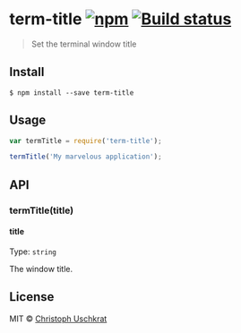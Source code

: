 # term-title [![npm](https://img.shields.io/npm/v/term-title.svg?style=flat-square)](https://www.npmjs.com/package/term-title) [![Build status](https://img.shields.io/travis/uschek/term-title.svg?style=flat-square)](https://travis-ci.org/uschek/term-title)

> Set the terminal window title


## Install

```
$ npm install --save term-title
```


## Usage

```js
var termTitle = require('term-title');

termTitle('My marvelous application');
```


## API

### termTitle(title)

#### title

Type: `string`

The window title.


## License

MIT © [Christoph Uschkrat](https://c.uschkrat.com)
